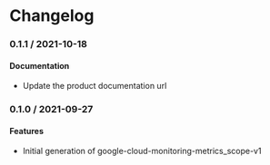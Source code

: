 # Changelog

### 0.1.1 / 2021-10-18

#### Documentation

* Update the product documentation url

### 0.1.0 / 2021-09-27

#### Features

* Initial generation of google-cloud-monitoring-metrics_scope-v1
